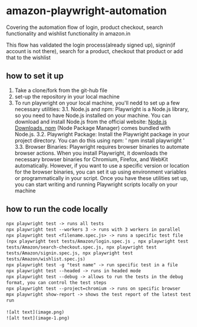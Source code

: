 # amazon-playwright-automation
Covering the automation flow of login, product checkout, search functionality and wishlist functionality in amazon.in

This flow has validated the login process(already signed up), signin(if account is not there), search for a product, checkout that product or add that to the wishlist


## how to set it up

1. Take a clone/fork from the git-hub file
2. set-up the repository in your local machine 
3. To run playwright on your local machine, you'll nedd to set up a few necessary utilities:
    3.1. Node.js and npm: Playwright is a Node.js library, so you need to have Node.js installed on your machine. You can download and install Node.js from the official website: [Node.js Downloads. npm](https://nodejs.org/en/download) (Node Package Manager) comes bundled with Node.js.
    3.2. Playwright Package: Install the Playwright package in your project directory. You can do this using npm: ' npm install playwright '
    3.3. Browser Binaries: Playwright requires browser binaries to automate browser actions. When you install Playwright, it downloads the necessary browser binaries for Chromium, Firefox, and WebKit automatically. However, if you want to use a specific version or location for the browser binaries, you can set it up using environment variables or programmatically in your script.
    Once you have these utilities set up, you can start writing and running Playwright scripts locally on your machine


## how to run the code locally 

    npx playwright test -> runs all tests
    npx playwright test --workers 3 -> runs with 3 workers in parallel
    npx playwright test <filename.spec.js> -> runs a specific test file (npx playwright test tests/Amazon/login.spec.js , npx playwright test tests/Amazon/search-checkout.spec.js, npx playwright test tests/Amazon/signin.spec.js, npx playwright test tests/Amazon/wishlist.spec.js)
    npx playwright test -g "test name" -> run specific test in a file
    npx playwright test --headed -> runs in headed mode
    npx playwright test --debug -> allows to run the tests in the debug format, you can control the test steps
    npx playwright test --project=chromium -> runs on specific browser
    mpx playwright show-report -> shows the test report of the latest test run

    ![alt text](image.png)
    ![alt text](image-1.png)


